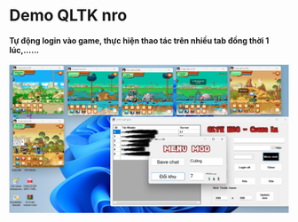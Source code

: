 <h1>Demo QLTK nro</h1>
<h4>Tự động login vào game, thực hiện thao tác trên nhiều tab đồng thời 1 lúc,......</h4>
<img src="https://github.com/cuongle4399/cuongle4399/blob/main/img/Screenshot%202024-07-05%20211524.png"> </img>
